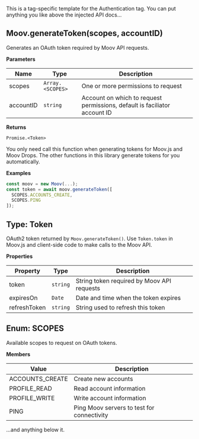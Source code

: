 This is a tag-specific template for the Authentication tag. You can put anything you like above the injected API docs...


## Moov.generateToken(scopes, accountID)

Generates an OAuth token required by Moov API requests.

**Parameters**

| Name | Type | Description |
| ---- | ---- | ----------- |
| scopes | `Array.<SCOPES>` | One or more permissions to request |
| accountID | `string` | Account on which to request permissions, default is faciliator account ID |

**Returns**

`Promise.<Token>`

You only need call this function when generating tokens for Moov.js and
Moov Drops. The other functions in this library generate tokens for you
automatically.

**Examples**

```javascript
const moov = new Moov(...);
const token = await moov.generateToken([
  SCOPES.ACCOUNTS_CREATE,
  SCOPES.PING
]);
```
## Type: Token

OAuth2 token returned by `Moov.generateToken()`. Use `Token.token` in Moov.js
and client-side code to make calls to the Moov API.

**Properties**

| Property | Type | Description |
| ---- | ---- | ----------- |
| token | `string` | String token required by Moov API requests |
| expiresOn | `Date` | Date and time when the token expires |
| refreshToken | `string` | String used to refresh this token |




## Enum: SCOPES

Available scopes to request on OAuth tokens.

**Members**

| Value | Description |
| ----- | ----------- |
| ACCOUNTS_CREATE | Create new accounts |
| PROFILE_READ | Read account information |
| PROFILE_WRITE | Write account information |
| PING | Ping Moov servers to test for connectivity |



...and anything below it.